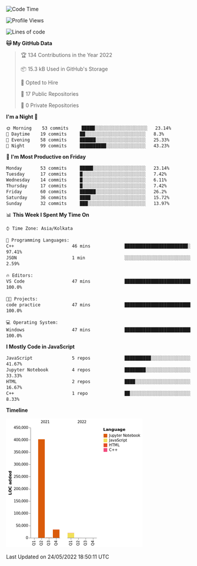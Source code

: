 <!--START_SECTION:waka-->
![Code Time](http://img.shields.io/badge/Code%20Time-0%20secs-blue)

![Profile Views](http://img.shields.io/badge/Profile%20Views-0-blue)

![Lines of code](https://img.shields.io/badge/From%20Hello%20World%20I%27ve%20Written-457%20Thousand%20lines%20of%20code-blue)

**🐱 My GitHub Data** 

> 🏆 134 Contributions in the Year 2022
 > 
> 📦 15.3 kB Used in GitHub's Storage 
 > 
> 💼 Opted to Hire
 > 
> 📜 17 Public Repositories 
 > 
> 🔑 0 Private Repositories  
 > 
**I'm a Night 🦉** 

```text
🌞 Morning    53 commits     █████░░░░░░░░░░░░░░░░░░░░   23.14% 
🌆 Daytime    19 commits     ██░░░░░░░░░░░░░░░░░░░░░░░   8.3% 
🌃 Evening    58 commits     ██████░░░░░░░░░░░░░░░░░░░   25.33% 
🌙 Night      99 commits     ██████████░░░░░░░░░░░░░░░   43.23%

```
📅 **I'm Most Productive on Friday** 

```text
Monday       53 commits     █████░░░░░░░░░░░░░░░░░░░░   23.14% 
Tuesday      17 commits     █░░░░░░░░░░░░░░░░░░░░░░░░   7.42% 
Wednesday    14 commits     █░░░░░░░░░░░░░░░░░░░░░░░░   6.11% 
Thursday     17 commits     █░░░░░░░░░░░░░░░░░░░░░░░░   7.42% 
Friday       60 commits     ██████░░░░░░░░░░░░░░░░░░░   26.2% 
Saturday     36 commits     ████░░░░░░░░░░░░░░░░░░░░░   15.72% 
Sunday       32 commits     ███░░░░░░░░░░░░░░░░░░░░░░   13.97%

```


📊 **This Week I Spent My Time On** 

```text
⌚︎ Time Zone: Asia/Kolkata

💬 Programming Languages: 
C++                      46 mins             ████████████████████████░   97.41% 
JSON                     1 min               ░░░░░░░░░░░░░░░░░░░░░░░░░   2.59%

🔥 Editors: 
VS Code                  47 mins             █████████████████████████   100.0%

🐱‍💻 Projects: 
code practice            47 mins             █████████████████████████   100.0%

💻 Operating System: 
Windows                  47 mins             █████████████████████████   100.0%

```

**I Mostly Code in JavaScript** 

```text
JavaScript               5 repos             ██████████░░░░░░░░░░░░░░░   41.67% 
Jupyter Notebook         4 repos             ████████░░░░░░░░░░░░░░░░░   33.33% 
HTML                     2 repos             ████░░░░░░░░░░░░░░░░░░░░░   16.67% 
C++                      1 repo              ██░░░░░░░░░░░░░░░░░░░░░░░   8.33%

```


**Timeline**

![Chart not found](https://raw.githubusercontent.com/ThejaswinS/ThejaswinS/main/charts/bar_graph.png) 


 Last Updated on 24/05/2022 18:50:11 UTC
<!--END_SECTION:waka-->





